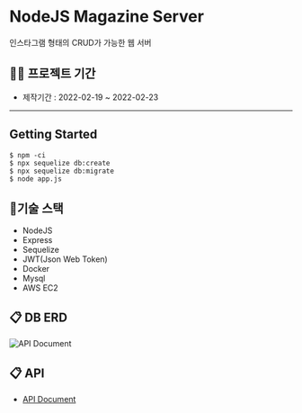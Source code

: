 # NodeJS Magazine Server
인스타그램 형태의 CRUD가 가능한 웹 서버

## 👨‍💻 프로젝트 기간 
- 제작기간 : 2022-02-19 ~ 2022-02-23

___
## Getting Started

```
$ npm -ci
$ npx sequelize db:create
$ npx sequelize db:migrate
$ node app.js
```

## 🔨기술 스택
- NodeJS
- Express
- Sequelize
- JWT(Json Web Token)
- Docker
- Mysql
- AWS EC2

## 📋 DB ERD
![API Document](./reference/images/mysqlERD.PNG)



## 📋 API 
- [API Document](./reference/API%20Docs.md)
